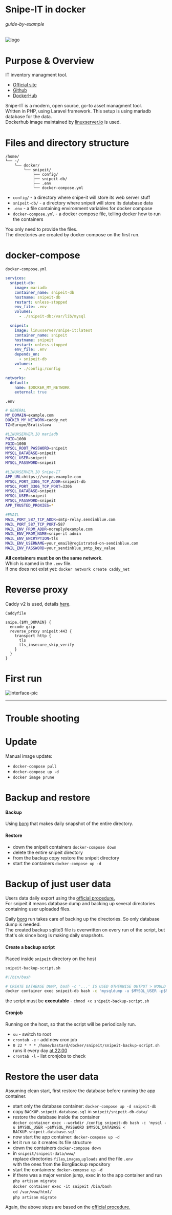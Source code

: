 # Snipe-IT in docker

###### guide-by-example

![logo](https://i.imgur.com/NEABBL7.png)

# Purpose & Overview

IT inventory managment tool.

* [Official site](https://snipeitapp.com/)
* [Github](https://github.com/snipe/snipe-it)
* [DockerHub](https://hub.docker.com/r/snipe/snipe-it/)

Snipe-IT is a modern, open source, go-to asset managment tool.</br>
Written in PHP, using Laravel framework.
This setup is using mariadb database for the data.</br>
Dockerhub image maintained by
[linuxserver.io](https://docs.linuxserver.io/images/docker-snipe-it)
is used.

# Files and directory structure

```
/home/
└── ~/
    └── docker/
        └── snipeit/
            ├── config/
            ├── snipeit-db/
            ├── .env
            └── docker-compose.yml
```

* `config/` - a directory where snipe-it will store its web server stuff
* `snipeit-db/` - a directory where snipeit will store its database data
* `.env` - a file containing environment variables for docker compose
* `docker-compose.yml` - a docker compose file, telling docker how to run the containers

You only need to provide the files.</br>
The directories are created by docker compose on the first run.

# docker-compose

`docker-compose.yml`
```yml
services:
  snipeit-db:
    image: mariadb
    container_name: snipeit-db
    hostname: snipeit-db
    restart: unless-stopped
    env_file: .env
    volumes:
      - ./snipeit-db:/var/lib/mysql

  snipeit:
    image: linuxserver/snipe-it:latest
    container_name: snipeit
    hostname: snipeit
    restart: unless-stopped
    env_file: .env
    depends_on:
      - snipeit-db
    volumes:
      - ./config:/config

networks:
  default:
    name: $DOCKER_MY_NETWORK
    external: true
```

`.env`
```bash
# GENERAL
MY_DOMAIN=example.com
DOCKER_MY_NETWORK=caddy_net
TZ=Europe/Bratislava

#LINUXSERVER.IO mariadb
PUID=1000
PGID=1000
MYSQL_ROOT_PASSWORD=snipeit
MYSQL_DATABASE=snipeit
MYSQL_USER=snipeit
MYSQL_PASSWORD=snipeit

#LINUXSERVER.IO Snipe-IT
APP_URL=https://snipe.example.com
MYSQL_PORT_3306_TCP_ADDR=snipeit-db
MYSQL_PORT_3306_TCP_PORT=3306
MYSQL_DATABASE=snipeit
MYSQL_USER=snipeit
MYSQL_PASSWORD=snipeit
APP_TRUSTED_PROXIES=*

#EMAIL
MAIL_PORT_587_TCP_ADDR=smtp-relay.sendinblue.com
MAIL_PORT_587_TCP_PORT=587
MAIL_ENV_FROM_ADDR=noreply@example.com
MAIL_ENV_FROM_NAME=snipe-it admin
MAIL_ENV_ENCRYPTION=tls
MAIL_ENV_USERNAME=your_email@registrated-on-sendinblue.com
MAIL_ENV_PASSWORD=your_sendinblue_smtp_key_value
```

**All containers must be on the same network**.</br>
Which is named in the `.env` file.</br>
If one does not exist yet: `docker network create caddy_net`

# Reverse proxy

Caddy v2 is used, details
[here](https://github.com/DoTheEvo/selfhosted-apps-docker/tree/master/caddy_v2).</br>

`Caddyfile`
```
snipe.{$MY_DOMAIN} {
  encode gzip
  reverse_proxy snipeit:443 {
    transport http {
      tls
      tls_insecure_skip_verify
    }
  }
}
```

# First run


![interface-pic](https://i.imgur.com/wtwb4hn.png)

---


# Trouble shooting



# Update

Manual image update:

- `docker-compose pull`</br>
- `docker-compose up -d`</br>
- `docker image prune`

# Backup and restore

#### Backup

Using [borg](https://github.com/DoTheEvo/selfhosted-apps-docker/tree/master/borg_backup)
that makes daily snapshot of the entire directory.
  
#### Restore

* down the snipeit containers `docker-compose down`</br>
* delete the entire snipeit directory</br>
* from the backup copy restore the snipeit directory</br>
* start the containers `docker-compose up -d`

# Backup of just user data

Users data daily export using the
[official procedure.](https://www.snipeitapp.com/docs/admin/backup-restore/)</br>
For snipeit it means database dump and backing up several directories
containing user uploaded files.

Daily [borg](https://github.com/DoTheEvo/selfhosted-apps-docker/tree/master/borg_backup) run
takes care of backing up the directories.
So only database dump is needed.</br>
The created backup sqlite3 file is overwritten on every run of the script,
but that's ok since borg is making daily snapshots.

#### Create a backup script

Placed inside `snipeit` directory on the host

`snipeit-backup-script.sh`
```bash
#!/bin/bash

# CREATE DATABASE DUMP, bash -c '...' IS USED OTHERWISE OUTPUT > WOULD TRY TO GO TO THE HOST
docker container exec snipeit-db bash -c 'mysqldump -u $MYSQL_USER -p$MYSQL_PASSWORD $MYSQL_DATABASE > $MYSQL_DIR/BACKUP.snipeit.database.sql'
```

the script must be **executable** - `chmod +x snipeit-backup-script.sh`

#### Cronjob

Running on the host, so that the script will be periodically run.

* `su` - switch to root
* `crontab -e` - add new cron job</br>
* `0 22 * * * /home/bastard/docker/snipeit/snipeit-backup-script.sh`</br>
  runs it every day [at 22:00](https://crontab.guru/#0_22_*_*_*) 
* `crontab -l` - list cronjobs to check

# Restore the user data

Assuming clean start, first restore the database before running the app container.

* start only the database container: `docker-compose up -d snipeit-db`
* copy `BACKUP.snipeit.database.sql` in `snipeit/snipeit-db-data/`
* restore the database inside the container</br>
  `docker container exec --workdir /config snipeit-db bash -c 'mysql -u $MYSQL_USER -p$MYSQL_PASSWORD $MYSQL_DATABASE < BACKUP.snipeit.database.sql'`
* now start the app container: `docker-compose up -d`
* let it run so it creates its file structure
* down the containers `docker-compose down`
* in `snipeit/snipeit-data/www/`</br>
  replace directories `files`,`images`,`uploads` and the file `.env`</br>
  with the ones from the BorgBackup repository 
* start the containers: `docker-compose up -d`
* if there was a major version jump, exec in to the app container and run `php artisan migrate`</br>
  `docker container exec -it snipeit /bin/bash`</br>
  `cd /var/www/html/`</br>
  `php artisan migrate`

Again, the above steps are based on the 
[official procedure.](https://www.snipeitapp.com/docs/admin/backup-restore/)
